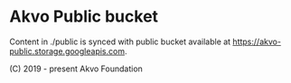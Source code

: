 # Akvo Public bucket

Content in ./public is synced with public bucket available at https://akvo-public.storage.googleapis.com.

(C) 2019 - present Akvo Foundation
